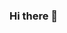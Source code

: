 ### Hi there 👋

<!--
**TigerClips1/TigerClips1** is a ✨ _special_ ✨ repository because its `README.md` (this file) appears on your GitHub profile.

Here are some ideas to get you started:

- 🔭 I’m currently working on DDLC Mod  and working on anther DDLC mod
- 🌱 I’m currently learning python  Ren"Py Lua C/C++ shell scripting
- 👯 I’m looking to collaborate on kernel Dev for ps4 and DDLC mod dev and ps4 homebrew
-->
